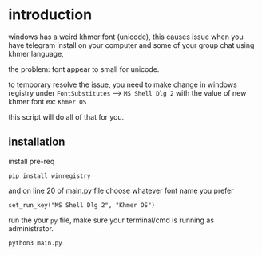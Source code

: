 # introduction

windows has a weird khmer font (unicode), this causes issue when you have telegram install on your computer
and some of your group chat using khmer language,

the problem:
font appear to small for unicode.

to temporary resolve the issue,
you need to make change in windows registry under `FontSubstitutes` --> `MS Shell Dlg 2` with the value of new khmer font ex: `Khmer OS`

this script will do all of that for you.

## installation

install pre-req

```
pip install winregistry
```

and on line 20 of main.py file choose whatever font name you prefer

```
set_run_key("MS Shell Dlg 2", "Khmer OS")
```

run the your `py` file, make sure your terminal/cmd is running as administrator.

```
python3 main.py
```
